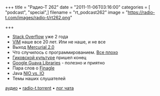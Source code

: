 +++
title = "Радио-Т 262"
date = "2011-11-06T03:16:00"
categories = [ "podcast", "special",]
filename = "rt_podcast262"
image = "https://radio-t.com/images/radio-t/rt262.png"

+++

- [Stack Overflow](http://techblog.bozho.net/?p=658) уже 2 года
- [VIM](http://www.webmonkey.com/2011/11/happy-birthday-vim-the-venerable-text-editor-turns-20/) наше все 20 лет. Или не наше, и не все
- Выход [Mercurial 2.0](http://mercurial.selenic.com/wiki/WhatsNew)
- Что случилось с программированием. [Все плохо](http://reprog.wordpress.com/2010/03/03/whatever-happened-to-programming/?Programming)
- [Гиковской культуре](http://developerart.com/publications/29/the-end-of-the-geek-culture) пришел конец
- [Google Guava Libraries](http://www.javacodegeeks.com/2011/09/google-guava-libraries-essentials.html) - полезно и приятно
- Пара слов о [Finagle](http://engineering.twitter.com/2011/08/finagle-protocol-agnostic-rpc-system.html)
- Java [NIO vs. IO](http://java.dzone.com/articles/java-nio-vs-io)
- Темы наших слушателей

[аудио](http://archive.rucast.net/radio-t/media/rt_podcast262.mp3) • [radio-t.torrent](http://www.radio-t.com/torrents/rt_podcast262.mp3.torrent) • [лог чата](http://chat.radio-t.com/logs/radio-t-262.html)<audio src="http://archive.rucast.net/radio-t/media/rt_podcast262.mp3" preload="none"></audio>

